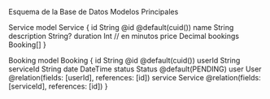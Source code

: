 Esquema de la Base de Datos
Modelos Principales

Service
model Service {
  id          String   @id @default(cuid())
  name        String
  description String?
  duration    Int      // en minutos
  price       Decimal
  bookings    Booking[]
}

Booking
model Booking {
  id        String   @id @default(cuid())
  userId    String
  serviceId String
  date      DateTime
  status    Status   @default(PENDING)
  user      User     @relation(fields: [userId], references: [id])
  service   Service  @relation(fields: [serviceId], references: [id])
}